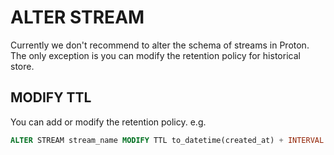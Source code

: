 # ALTER STREAM

Currently we don't recommend to alter the schema of streams in Proton. The only exception is you can modify the retention policy for historical store.

## MODIFY TTL

You can add or modify the retention policy. e.g.

```sql
ALTER STREAM stream_name MODIFY TTL to_datetime(created_at) + INTERVAL 48 HOUR
```

